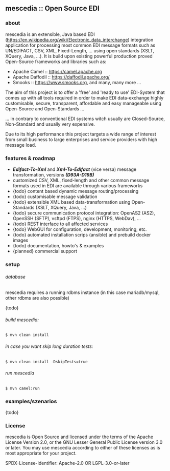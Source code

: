 ## mescedia :: Open Source EDI


### about

mescedia is an extensible, Java based EDI (https://en.wikipedia.org/wiki/Electronic_data_interchange) 
integration application for processing most common EDI message formats such as UN/EDIFACT, CSV, XML, Fixed-Length, ... 
using open standards (XSLT, XQuery, Java, ...). 
It is build upon existing powerful production proved Open-Source frameworks and libraries such as:
 
- Apache Camel :: https://camel.apache.org
- Apache Daffodil :: https://daffodil.apache.org/
- Smooks :: https://www.smooks.org, and many, many more ...

The aim of this project is to offer a 'free' and 'ready to use' EDI-System that comes up with all tools required in order to make EDI data-exchange highly customisable, secure, transparent, affordable and easy manageable using Open-Source and Open-Standards ...

... in contrary to conventional EDI systems witch usually are Closed-Source, Non-Standard and usually very expensive.

Due to its high performance this project targets a wide range of interest from small business to large enterprises and service providers with high message load.


### features & roadmap

- **_Edifact-To-Xml_** and **_Xml-To-Edifact_** (vice versa) message transformation, versions **_(D93A-D19B)_**
- customized CSV, XML, fixed-length and other common message formats used in EDI are available through various frameworks
- {todo} content based dynamic message routing/processing
- {todo} customisable message validation
- {todo} extensible XML based data-transformation using Open-Standards (XSLT, XQuery, Java, ...) 
- {todo} secure communication protocol integration: OpenAS2 (AS2), OpenSSH (SFTP), vsftpd (FTPS), nginx (HTTPS, WebDav), ... 
- {todo} REST interface to all affected services
- {todo} WebGUI for configuration, development, monitoring,  etc.
- {todo} automated installation scrips (ansible) and prebuild docker images
- {todo} documentation, howto's & examples 
- {planned} commercial support
    

### setup

###### database

mescedia requires a running rdbms instance (in this case mariadb/mysql, other rdbms are also possible)

{todo}

###### build mescedia:

	$ mvn clean install 

###### in case you want skip long duration tests:

	$ mvn clean install -DskipTests=true

###### run mescedia

	$ mvn camel:run

### examples/szenarios
{todo}

### License

mescedia is Open Source and licensed under the terms of the Apache License Version 2.0, or the GNU Lesser General Public License version 3.0 or later. You may use mescedia according to either of these licenses as is most appropriate for your project.

SPDX-License-Identifier: Apache-2.0 OR LGPL-3.0-or-later

